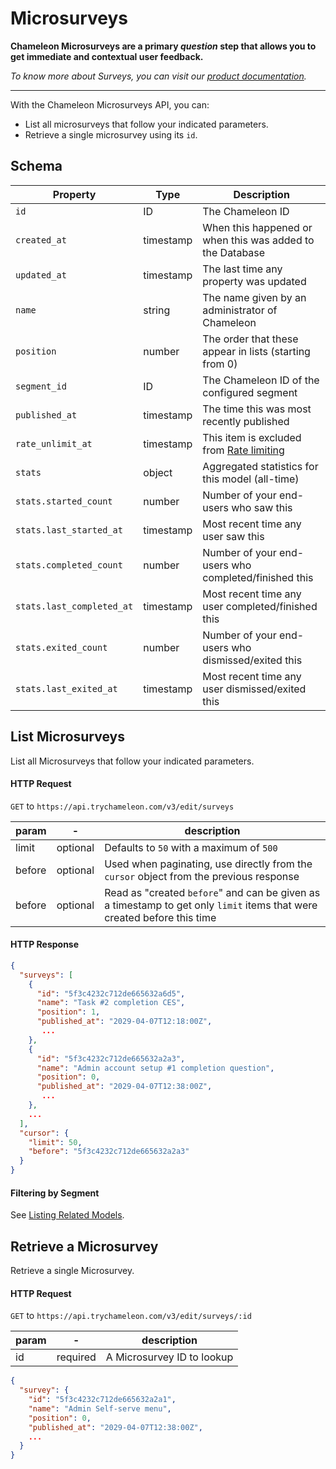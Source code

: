 # Microsurveys

**Chameleon Microsurveys are a primary *question* step that allows you to get immediate and contextual user feedback.** 

*To know more about Surveys, you can visit our [product documentation](https://help.trychameleon.com/en/collections/1752073-surveys).*

------



With the Chameleon Microsurveys API, you can:

- List all microsurveys that follow your indicated parameters.
- Retrieve a single microsurvey using its `id`.



## Schema

| Property                  | Type      | Description                                                  |
| ------------------------- | --------- | ------------------------------------------------------------ |
| `id`                      | ID        | The Chameleon ID                                             |
| `created_at`              | timestamp | When this happened or when this was added to the Database    |
| `updated_at`              | timestamp | The last time any property was updated                       |
| `name`                    | string    | The name given by an administrator of Chameleon              |
| `position`                | number    | The order that these appear in lists (starting from 0)       |
| `segment_id`              | ID        | The Chameleon ID of the configured segment                   |
| `published_at`            | timestamp | The time this was most recently published                    |
| `rate_unlimit_at`         | timestamp | This item is excluded from [Rate limiting](https://help.trychameleon.com/en/articles/3513345-rate-limiting-experiences) |
| `stats`                   | object    | Aggregated statistics for this model (all-time)              |
| `stats.started_count`     | number    | Number of your end-users who saw this                        |
| `stats.last_started_at`   | timestamp | Most recent time any user saw this                           |
| `stats.completed_count`   | number    | Number of your end-users who completed/finished this         |
| `stats.last_completed_at` | timestamp | Most recent time any user completed/finished this            |
| `stats.exited_count`      | number    | Number of your end-users who dismissed/exited this           |
| `stats.last_exited_at`    | timestamp | Most recent time any user dismissed/exited this              |

## List Microsurveys

List all Microsurveys that follow your indicated parameters.

#### HTTP Request

`GET` to `https://api.trychameleon.com/v3/edit/surveys`

| param  | -        | description                                                  |
| ------ | -------- | ------------------------------------------------------------ |
| limit  | optional | Defaults to `50` with a maximum of `500`                     |
| before | optional | Used when paginating, use directly from the `cursor` object from the previous response |
| before | optional | Read as "created `before`" and can be given as a timestamp to get only `limit` items that were created before this time |



#### HTTP Response

```json
{
  "surveys": [
    {
      "id": "5f3c4232c712de665632a6d5",
      "name": "Task #2 completion CES",
      "position": 1,
      "published_at": "2029-04-07T12:18:00Z",
       ...
    },
    {
      "id": "5f3c4232c712de665632a2a3",
      "name": "Admin account setup #1 completion question",
      "position": 0,
      "published_at": "2029-04-07T12:38:00Z",
       ...
    },
    ...
  ],
  "cursor": {
    "limit": 50,
    "before": "5f3c4232c712de665632a2a3"
  }
}
```



#### Filtering by Segment

See [Listing Related Models](apis/segments.md?id=segment-experiences-index).

## Retrieve a Microsurvey

Retrieve a single Microsurvey.

#### HTTP Request


`GET` to `https://api.trychameleon.com/v3/edit/surveys/:id`


| param | -        | description                |
| ----- | -------- | -------------------------- |
| id    | required | A Microsurvey ID to lookup |

```json
{
  "survey": {
    "id": "5f3c4232c712de665632a2a1",
    "name": "Admin Self-serve menu",
    "position": 0,
    "published_at": "2029-04-07T12:38:00Z",
    ...
  }
}
```
